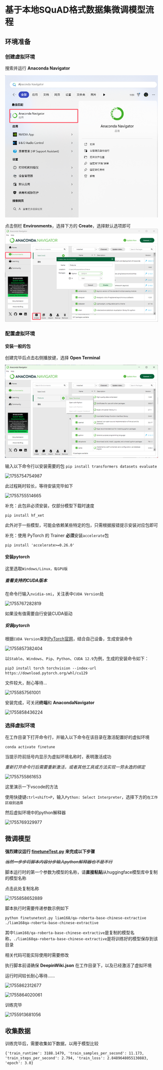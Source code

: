 # 基于本地SQuAD格式数据集微调模型流程

## 环境准备

### 创建虚拟环境

搜索并运行 **Anaconda Navigator**

![1755753609416](images/微调流程/1755753609416.png)

点击侧栏 **Environments**，选择下方的 **Create**，选择默认选项即可
![1755754179263](images/微调流程/1755754179263.png)

### 配置虚拟环境

#### 安装一般的包

创建完毕后点击右侧播放键，选择 **Open Terminal**

![1755754342047](images/微调流程/1755754342047.png)

输入以下命令行以安装需要的包
```pip install transformers datasets evaluate```

![1755754754987](images/微调流程/1755754754987.png)

此过程耗时较长，等待安装完毕如下

![1755755514665](images/微调流程/1755755514665.png)

补充：此包非必须安装，仅部分模型下载时速度

```
pip install hf_xet
```

此外对于一些模型，可能会依赖某些特定的包，只需根据报错提示安装对应包即可

补充：使用 PyTorch 的 Trainer **必须**安装`accelerate`包

```
pip install 'accelerate>=0.26.0'
```

#### 安装pytorch

这里选取`Windows/Linux，有GPU版`

##### 查看支持的CUDA版本

在命令行输入`nvidia-smi`，关注表中`CUDA Version`处

![1755767282819](images/微调流程/1755767282819.png)

如果没有值需要自行安装CUDA驱动

##### 安装pytorch

根据`CUDA Version`来到[PyTorch官网](https://pytorch.org/get-started/locally/)，结合自己设备，生成安装命令

![1755857382404](images/微调流程/1755857382404.png)

以`Stable`、`Windows`、`Pip`、`Python`、`CUDA 12.9`为例，生成的安装命令如下：

```
pip3 install torch torchvision --index-url https://download.pytorch.org/whl/cu129
```

文件较大，耐心等待...

![1755857561001](images/微调流程/1755857561001.png)

安装完成，可关闭**终端**和 **AnacondaNavigator**

![1755858436224](images/微调流程/1755858436224.png)

### 选择虚拟环境

在工作目录下打开命令行，并输入以下命令在该目录在激活配置好的虚拟环境

```
conda activate finetune
```

当提示符前括号内显示为虚拟环境名称时，表明激活成功

*重新打开命令行后需要重新激活，或者其他工具或方法实现一劳永逸的绑定*

![1755755861653](images/微调流程/1755755861653.png)

这里演示一下vscode的方法

使用快捷键`ctrl+shift+P`，输入`Python: Select Interpreter`，选择下方的`在工作区级别选择`

然后虚拟环境中的python解释器

![1755769329977](images/微调流程/1755769329977.png)

## 微调模型

**强烈建议运行 [finetuneTest.py](./finetuneTest.py) 来完成以下步骤**

~~*当然一步步将脚本内容分步输入python解释器也不是不行*~~

脚本运行时的第一个参数为模型的名称，请**直接粘贴**从huggingface模型库中复制的模型名称

点击此处复制名称

![1755858652889](images/微调流程/1755858652889.png)

脚本执行时需要传递参数示例如下

```
python finetunetest.py liam168/qa-roberta-base-chinese-extractive ./liam168qa-roberta-base-chinese-extractive
```

其中`liam168/qa-roberta-base-chinese-extractive`是复制的模型名称，`./liam168qa-roberta-base-chinese-extractive`是将训练好的模型保存到该目录

相关代码可能实际使用时需要修改

执行脚本前请确保 **DeepinWiki.json** 在工作目录下，以及已经激活了虚拟环境

运行时间较长耐心等待……

![1755862312677](images/微调流程/1755862312677.png)

![1755864020061](images/微调流程/1755864020061.png)

训练完毕

![1755913681056](images/微调流程/1755913681056.png)

## 收集数据

训练完毕后，需要收集如下数据，以用于模型比较

```
{'train_runtime': 3188.1479, 'train_samples_per_second': 11.173, 'train_steps_per_second': 2.794, 'train_loss': 2.8489648055130883, 'epoch': 3.0}
```
